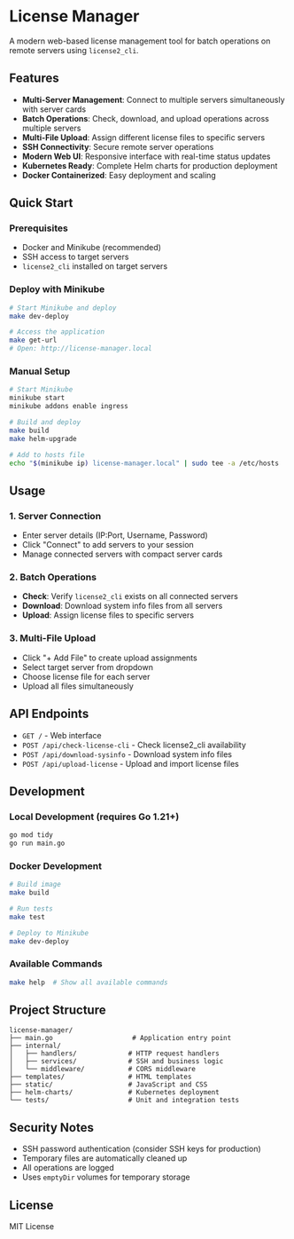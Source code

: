 # License Manager

A modern web-based license management tool for batch operations on remote servers using `license2_cli`.

## Features

- **Multi-Server Management**: Connect to multiple servers simultaneously with server cards
- **Batch Operations**: Check, download, and upload operations across multiple servers
- **Multi-File Upload**: Assign different license files to specific servers
- **SSH Connectivity**: Secure remote server operations
- **Modern Web UI**: Responsive interface with real-time status updates
- **Kubernetes Ready**: Complete Helm charts for production deployment
- **Docker Containerized**: Easy deployment and scaling

## Quick Start

### Prerequisites
- Docker and Minikube (recommended)
- SSH access to target servers
- `license2_cli` installed on target servers

### Deploy with Minikube

```bash
# Start Minikube and deploy
make dev-deploy

# Access the application
make get-url
# Open: http://license-manager.local
```

### Manual Setup

```bash
# Start Minikube
minikube start
minikube addons enable ingress

# Build and deploy
make build
make helm-upgrade

# Add to hosts file
echo "$(minikube ip) license-manager.local" | sudo tee -a /etc/hosts
```

## Usage

### 1. Server Connection
- Enter server details (IP:Port, Username, Password)
- Click "Connect" to add servers to your session
- Manage connected servers with compact server cards

### 2. Batch Operations
- **Check**: Verify `license2_cli` exists on all connected servers
- **Download**: Download system info files from all servers
- **Upload**: Assign license files to specific servers

### 3. Multi-File Upload
- Click "+ Add File" to create upload assignments
- Select target server from dropdown
- Choose license file for each server
- Upload all files simultaneously

## API Endpoints

- `GET /` - Web interface
- `POST /api/check-license-cli` - Check license2_cli availability
- `POST /api/download-sysinfo` - Download system info files
- `POST /api/upload-license` - Upload and import license files

## Development

### Local Development (requires Go 1.21+)

```bash
go mod tidy
go run main.go
```

### Docker Development

```bash
# Build image
make build

# Run tests
make test

# Deploy to Minikube
make dev-deploy
```

### Available Commands

```bash
make help  # Show all available commands
```

## Project Structure

```
license-manager/
├── main.go                    # Application entry point
├── internal/
│   ├── handlers/             # HTTP request handlers
│   ├── services/             # SSH and business logic
│   └── middleware/           # CORS middleware
├── templates/                # HTML templates
├── static/                   # JavaScript and CSS
├── helm-charts/              # Kubernetes deployment
└── tests/                    # Unit and integration tests
```

## Security Notes

- SSH password authentication (consider SSH keys for production)
- Temporary files are automatically cleaned up
- All operations are logged
- Uses `emptyDir` volumes for temporary storage

## License

MIT License